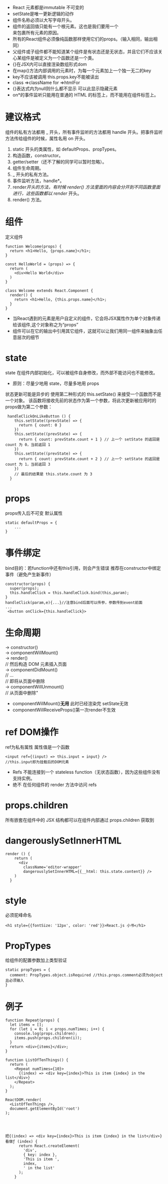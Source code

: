 * React 元素都是immutable 不可变的
* setState是唯一更新逻辑的动作
* 组件名称必须以大写字母开头。
* 组件的返回值只能有一个根元素。这也是我们要用一个<div>来包裹所有<Welcome />元素的原因。
* 所有的React组件必须像纯函数那样使用它们的props。（输入相同，输出相同）
* 父组件或子组件都不能知道某个组件是有状态还是无状态，并且它们不应该关心某组件是被定义为一个函数还是一个类。  
* {}在JSX内可以直接渲染数组形式dom
* 在map()方法内部调用的元素时，为每一个元素加上一个独一无二的key
* key不应该被调用 this.props.key不能被读出
* class =>className  for =>htmlFor
* {}表达式内为null则什么都不显示 可以此显示隐藏元素
* on*的事件监听只能用在普通的 HTML 的标签上，而不能用在组件标签上。

# 建议格式 
组件的私有方法都用 _ 开头，所有事件监听的方法都用 handle 开头。把事件监听方法传给组件的时候，属性名用 on 开头。

1. static 开头的类属性，如 defaultProps、propTypes。
2. 构造函数，constructor。
3. getter/setter（还不了解的同学可以暂时忽略）。
4. 组件生命周期。
5. _ 开头的私有方法。
6. 事件监听方法，handle*。
7. render*开头的方法，有时候 render() 方法里面的内容会分开到不同函数里面进行，这些函数都以 render* 开头。
8. render() 方法。


# 组件
定义组件
```
function Welcome(props) {
  return <h1>Hello, {props.name}</h1>;
}

const HelloWorld = (props) => {
  return (
    <div>Hello World</div>
  )
}
```
```
class Welcome extends React.Component {
  render() {
    return <h1>Hello, {this.props.name}</h1>;
  }
}

```
- 当React遇到的元素是用户自定义的组件，它会将JSX属性作为单个对象传递给该组件,这个对象称之为“props”
- 组件可以在它的输出中引用其它组件，这就可以让我们用同一组件来抽象出任意层次的细节
# state
state 在组件内部初始化，可以被组件自身修改，而外部不能访问也不能修改。

* 原则：尽量少地用 state，尽量多地用 props

状态更新可能是异步的 使用第二种形式的 this.setState() 来接受一个函数而不是一个对象。 该函数将接收先前的状态作为第一个参数，将此次更新被应用时的props做为第二个参数：
```
 handleClickOnLikeButton () {
    this.setState((prevState) => {
      return { count: 0 }
    })
    this.setState((prevState) => {
      return { count: prevState.count + 1 } // 上一个 setState 的返回是 count 为 0，当前返回 1
    })
    this.setState((prevState) => {
      return { count: prevState.count + 2 } // 上一个 setState 的返回是 count 为 1，当前返回 3
    })
    // 最后的结果是 this.state.count 为 3
  }
  ```
# props
props传入后不可变
默认属性
```
static defaultProps = {
    ...
}

```
# 事件绑定
bind目的：若function中还有this引用，则会产生错误
推荐在constructor中绑定事件（避免产生新事件）
```
constructor(props) {
  super(props);
  this.handleClick = this.handleClick.bind(this,param);
}
handleClick(param,e){...}//注意bind后面可以传参，参数传到event前面
...
 <button onClick={this.handleClick}>
```
# 生命周期
-> constructor()  
-> componentWillMount()  
-> render()  
// 然后构造 DOM 元素插入页面  
-> componentDidMount()  
// ...  
// 即将从页面中删除  
-> componentWillUnmount()  
// 从页面中删除"  

* componentWillMount()**无用** 此时已经渲染完 setState无效
* componentWillReceiveProps()第一次render不生效

# ref DOM操作
ref为私有属性 属性值是一个函数
```
<input ref={(input) => this.input = input} />
//this.input即为挂载后的DOM元素
```
- Refs 不能连接到一个 stateless function（无状态函数），因为这些组件没有支持实例。
- 绝不 在任何组件的 render 方法中访问 refs

# props.children
所有嵌套在组件中的 JSX 结构都可以在组件内部通过 props.children 获取到
# dangerouslySetInnerHTML
```
render () {
    return (
      <div
        className='editor-wrapper'
        dangerouslySetInnerHTML={{__html: this.state.content}} />
    )
  }
```
# style
必须驼峰命名
```
<h1 style={{fontSize: '12px', color: 'red'}}>React.js 小书</h1>
```
# PropTypes
给组件的配置参数加上类型验证
```
static propTypes = {
  comment: PropTypes.object.isRequired //this.props.comment必须为object且必须输入
}
```
# 例子
```
function Repeat(props) {
  let items = [];
  for (let i = 0; i < props.numTimes; i++) {
    console.log(props.children);
    items.push(props.children(i));
  }
  return <div>{items}</div>;
}

function ListOfTenThings() {
  return (
    <Repeat numTimes={10}>
      {(index) => <div key={index}>This is item {index} in the list</div>}
    </Repeat>
  );
}

ReactDOM.render(
  <ListOfTenThings />,
  document.getElementById('root')
);




把{(index) => <div key={index}>This is item {index} in the list</div>}
看做ƒ (index) {
      return React.createElement(
        'div',
        { key: index },
        'This is item ',
        index,
        ' in the list'
      );
    }
```
